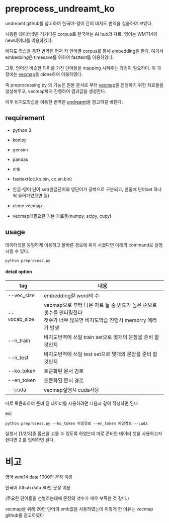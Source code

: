 # preprocess_undreamt_ko

undreamt github를 참고하여 한국어-영어 간의 비지도 번역을 실습하여 보았다.

사용된 데이터셋은 각기다른 corpus로 한국어는 AI hub의 자료, 영어는 WMT14의 new데이터를 이용하였다.

비지도 학습을 통한 번역은 먼저 각 언어별 corpus를 통해 embedding을 한다. 여기서 embedding은 timesave를 위하여 fasttext를 이용하였다. 

그후, 언어간 비슷한 의미를 가진 단어들을 mapping 시켜주는 과정이 필요하다. 이 과정에는 [vecmap](https://github.com/artetxem/vecmap)을 clone하여 이용하였다.

즉 preprocessing.py 의 기능은 원본 문서로 부터 [vecmap](https://github.com/artetxem/vecmap)을 진행하기 위한 자료들을 생성해주고, vecmap까지 진행하여 결과값을 생성한다.

이후 비지도학습을 이용한 번역은 [undreamt](https://github.com/Changyoon-Lee/unsupervised_nmt)을 참고하길 바란다.



## requirement

- python 3

- konlpy

- gensim

- pandas

- nltk

- fasttext(cc.ko.bin, cc.en.bin)

- 한글-영어 단어 set(한글단어와 영단어가 공백으로 구분되고, 한줄에 단어set 하나씩 들어가있으면 됨)

  

- clone vecmap

- vecmap에필요한 기본 자료들(numpy, scipy, cupy)



## usage

데이터셋을 동일하게 이용하고 올바른 경로에 위치 시켰다면 아래의 command로 실행시킬 수 있다. 

```
python preprocess.py
```



#### detail option

| tag          | 내용                                                         |
| ------------ | ------------------------------------------------------------ |
| --vec_size   | embedding할 word의 수                                        |
| --vocab_size | vecmap으로 부터 나온 자료 들 중 빈도가 높은 순으로 갯수를 필터링한다<br />갯수가 너무 많으면 비지도학습 진행시 memorry 에러가 발생 |
| --n_train    | 비지도번역에 쓰일 train set으로 몇개의 문장을 준비 할 것인지 |
| --n_test     | 비지도번역에 쓰일 test set으로 몇개의 문장을 준비 할 것인지  |
| --ko_token   | 토큰화된 문서 경로                                           |
| --en_token   | 토큰화된 문서 경로                                           |
| --cuda       | vecmap실행시 cuda사용                                        |

따로 토큰화하여 준비 된 데이터를 사용하려면 다음과 같이 작성하면 된다

ex)

```
python preprocess.py --ko_token 파일경로 --en_token 파일경로 --cuda
```

실행시  [1/2/3]중 옵션을 고를 수 있도록 하였는데 따로 준비한 데이터 셋을 사용하고자 한다면 2 를 입력하면 된다.



# 비고

영어 wmt14 data 1000만 문장 이용

한국어 AIhub data 80만 문장 이용

(주요한 단어들을 선별하는데에 문장의 갯수가 매우 부족한 것 같다.)

vecmap을 위해 20만 단어의 emb값을 사용하였는데 이렇게 한 이유는 vecmap github를 참고하였다 